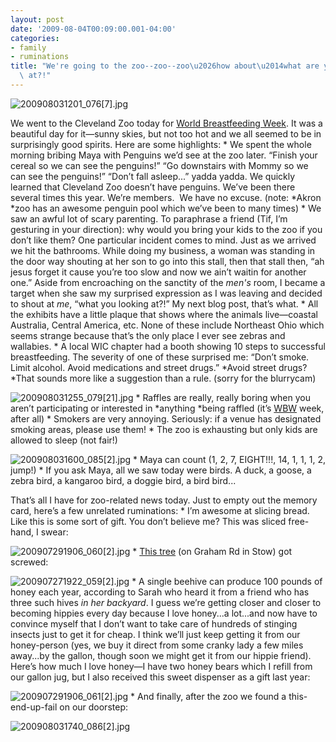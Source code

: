 ```yaml
---
layout: post
date: '2009-08-04T00:09:00.001-04:00'
categories:
- family
- ruminations
title: "We're going to the zoo--zoo--zoo\u2026how about\u2014what are you looking\
  \ at?!"
---
```



![200908031201_076[7].jpg](/assets/2009/200908031201_076[7].jpg)

We went to the Cleveland Zoo today for [World Breastfeeding Week](http://worldbreastfeedingweek.org/). It was a beautiful day for it—sunny skies, but not too hot and we all seemed to be in surprisingly good spirits. Here are some highlights:     * We spent the whole morning bribing Maya with Penguins we’d see at the zoo later. “Finish your cereal so we can see the penguins!” “Go downstairs with Mommy so we can see the penguins!” “Don’t fall asleep...” yadda yadda. We quickly learned that Cleveland Zoo doesn’t have penguins. We’ve been there several times this year. We’re members.&#160; We have no excuse. (note: *Akron *zoo has an awesome penguin pool which we’ve been to many times)     * We saw an awful lot of scary parenting. To paraphrase a friend (Tif, I’m gesturing in your direction): why would you bring your kids to the zoo if you don’t like them? One particular incident comes to mind. Just as we arrived we hit the bathrooms. While doing my business, a woman was standing in the door way shouting at her son to go into this stall, then that stall then, “ah jesus forget it cause you’re too slow and now we ain’t waitin for another one.” Aside from encroaching on the sanctity of the *men's* room, I became a target when she saw my surprised expression as I was leaving and decided to shout at *me*, “what you looking at?!” My next blog post, that’s what.     * All the exhibits have a little plaque that shows where the animals live—coastal Australia, Central America, etc. None of these include Northeast Ohio which seems strange because that’s the only place I ever see zebras and wallabies.     * A local WIC chapter had a booth showing 10 steps to successful breastfeeding. The severity of one of these surprised me: “Don’t smoke. Limit alcohol. Avoid medications and street drugs.” *Avoid street drugs? *That sounds more like a suggestion than a rule. (sorry for the blurrycam)  


![200908031255_079[21].jpg](/assets/2009/200908031255_079[21].jpg)      * Raffles are really, really boring when you aren’t participating or interested in *anything *being raffled (it’s [WBW](http://worldbreastfeedingweek.org/) week, after all)     * Smokers are very annoying. Seriously: if a venue has designated smoking areas, please use them!     * The zoo is exhausting but only kids are allowed to sleep (not fair!)  


![200908031600_085[2].jpg](/assets/2009/200908031600_085[2].jpg)      * Maya can count (1, 2, 7, EIGHT!!!, 14, 1, 1, 1, 2, jump!)     * If you ask Maya, all we saw today were birds. A duck, a goose, a zebra bird, a kangaroo bird, a doggie bird, a bird bird...  


That’s all I have for zoo-related news today. Just to empty out the memory card, here’s a few unrelated ruminations:     * I’m awesome at slicing bread. Like this is some sort of gift. You don’t believe me? This was sliced free-hand, I swear:  


![200907291906_060[2].jpg](/assets/2009/200907291906_060[2].jpg)      * [This tree](http://maps.google.com/maps?f=q&source=s_q&hl=en&geocode=&q=&gl=us&ie=UTF8&ll=41.166306,-81.395806&spn=0,359.989067&t=h&z=17&layer=c&cbll=41.166309,-81.395928&panoid=8T8JJUBAggRZ738GKR5hZQ&cbp=12,66.99,,0,-11.52) (on Graham Rd in Stow) got screwed:  


![200907271922_059[2].jpg](/assets/2009/200907271922_059[2].jpg)      * A single beehive can produce 100 pounds of honey each year, according to Sarah who heard it from a friend who has three such hives *in her backyard*. I guess we’re getting closer and closer to becoming hippies every day because I love honey...a lot...and now have to convince myself that I don’t want to take care of hundreds of stinging insects just to get it for cheap. I think we’ll just keep getting it from our honey-person (yes, we buy it direct from some cranky lady a few miles away...by the gallon, though soon we might get it from our hippie friend). Here’s how much I love honey—I have two honey bears which I refill from our gallon jug, but I also received this sweet dispenser as a gift last year:  


![200907291906_061[2].jpg](/assets/2009/200907291906_061[2].jpg)      * And finally, after the zoo we found a this-end-up-fail on our doorstep:  


![200908031740_086[2].jpg](/assets/2009/200908031740_086[2].jpg)